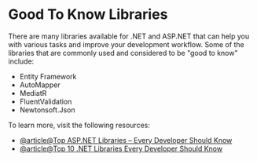 # Good To Know Libraries

There are many libraries available for .NET and ASP.NET that can help you with various tasks and improve your development workflow. Some of the libraries that are commonly used and considered to be "good to know" include:

- Entity Framework
- AutoMapper
- MediatR
- FluentValidation
- Newtonsoft.Json

To learn more, visit the following resources:

- [@article@Top ASP.NET Libraries – Every Developer Should Know](https://procodeguide.com/programming/top-12-aspnet-core-libraries/)
- [@article@Top 10 .NET Libraries Every Developer Should Know](https://www.syncfusion.com/blogs/post/top-10-net-core-libraries-every-web-developers-should-know.aspx)
